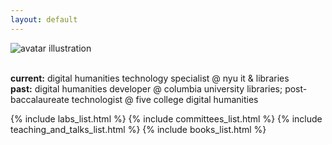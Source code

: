 ```yaml
---
layout: default
---
```

<img src="{{ '/images/avatar.jpg' | relative_url }}" alt="avatar illustration" style="max-width:300px;"/>
<br><br>

__current:__ digital humanities technology specialist @ nyu it & libraries  
__past:__ digital humanities developer @ columbia university libraries; post-baccalaureate technologist @ five college digital humanities

{% include labs_list.html %}
{% include committees_list.html %}
{% include teaching_and_talks_list.html %}
{% include books_list.html %}
